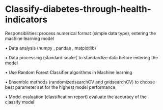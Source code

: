 # Classify-diabetes-through-health-indicators


Responsibilities: process numerical format (simple data type), entering the machine learning model 

• Data analysis (numpy , pandas , matplotlib) 

• Data processing (standard scaler) to standardize data before entering the model 

• Use Random Forest Classifier algorithms in Machine learning 

• Ensemble methods (randomizedsearchCV and gridsearchCV) to choose best parameter set for the highest model performance 

• Model evaluation (classification report) evaluate the accuracy of the classify model
